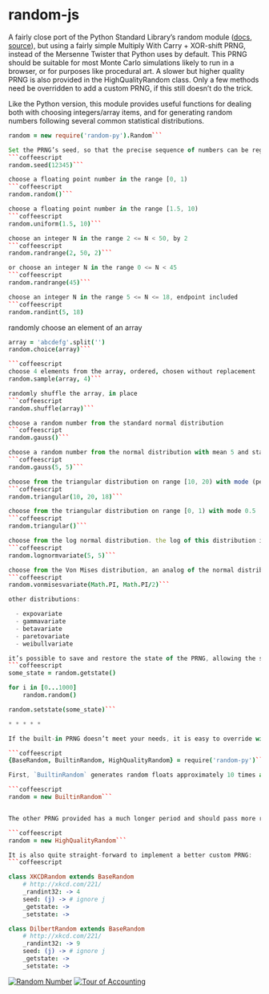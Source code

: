 random-js
=========

A fairly close port of the Python Standard Library’s random module ([docs][pyranddocs], [source][pyrandsource]), but using a fairly simple Multiply With Carry + XOR-shift PRNG, instead of the Mersenne Twister that Python uses by default. This PRNG should be suitable for most Monte Carlo simulations likely to run in a browser, or for purposes like procedural art. A slower but higher quality PRNG is also provided in the HighQualityRandom class. Only a few methods need be overridden to add a custom PRNG, if this still doesn’t do the trick.

  [pyranddocs]: http://docs.python.org/py3k/library/random.html
  [pyrandsource]: http://hg.python.org/cpython/file/tip/Lib/random.py

Like the Python version, this module provides useful functions for dealing both with choosing integers/array items, and for generating random numbers following several common statistical distributions.

```coffeescript
random = new require('random-py').Random```

Set the PRNG’s seed, so that the precise sequence of numbers can be regenerated. When the class is first constructed, the PRNG is seeded with `+new Date`
```coffeescript
random.seed(12345)```

choose a floating point number in the range [0, 1)
```coffeescript
random.random()```

choose a floating point number in the range [1.5, 10)
```coffeescript
random.uniform(1.5, 10)```

choose an integer N in the range 2 <= N < 50, by 2
```coffeescript
random.randrange(2, 50, 2)```

or choose an integer N in the range 0 <= N < 45
```coffeescript
random.randrange(45)```

choose an integer N in the range 5 <= N <= 18, endpoint included
```coffeescript
random.randint(5, 18)
```

randomly choose an element of an array
```coffeescript
array = 'abcdefg'.split('')
random.choice(array)```

```coffeescript
choose 4 elements from the array, ordered, chosen without replacement
random.sample(array, 4)```

randomly shuffle the array, in place
```coffeescript
random.shuffle(array)```

choose a random number from the standard normal distribution
```coffeescript
random.gauss()```

choose a random number from the normal distribution with mean 5 and standard deviation 5
```coffeescript
random.gauss(5, 5)```

choose from the triangular distribution on range [10, 20) with mode (peak) 18
```coffeescript
random.triangular(10, 20, 18)```

choose from the triangular distribution on range [0, 1) with mode 0.5
```coffeescript
random.triangular()```

choose from the log normal distribution. the log of this distribution is the normal distibution with mean 5 and standard deviation 5
```coffeescript
random.lognormvariate(5, 5)```

choose from the Von Mises distribution, an analog of the normal distribution wrapped around a circle, with mean angle pi, and concentration parameter pi/2
```coffeescript
random.vonmisesvariate(Math.PI, Math.PI/2)```

other distributions:

  - expovariate
  - gammavariate
  - betavariate
  - paretovariate
  - weibullvariate

it’s possible to save and restore the state of the PRNG, allowing the same set of random numbers to be generated in the same order:
```coffeescript
some_state = random.getstate()

for i in [0...1000]
    random.random()

random.setstate(some_state)```

* * * * *

If the built-in PRNG doesn’t meet your needs, it is easy to override with your own PRNG. But this module also ships with a couple of alternatives.

```coffeescript
{BaseRandom, BuiltinRandom, HighQualityRandom} = require('random-py')```

First, `BuiltinRandom` generates random floats approximately 10 times as fast as Random. It calls the built-in `Math.random` function twice to construct each random float with a full 52 bits of entropy. Unfortunately, typical JavaScript engines have PRNGs with rather poor performance on statistical tests of randomness, and this class also does not allow for setting a seed, or saving/restoring state.

```coffeescript
random = new BuiltinRandom```


The other PRNG provided has a much longer period and should pass more rigorous statistical tests, at the cost of running roughly 8–10 times slower:

```coffeescript
random = new HighQualityRandom```

It is also quite straight-forward to implement a better custom PRNG:
```coffeescript

class XKCDRandom extends BaseRandom
    # http://xkcd.com/221/
    _randint32: -> 4
    seed: (j) -> # ignore j
    _getstate: ->
    _setstate: ->

class DilbertRandom extends BaseRandom
    # http://xkcd.com/221/
    _randint32: -> 9
    seed: (j) -> # ignore j
    _getstate: ->
    _setstate: ->
```

[![Random Number](http://imgs.xkcd.com/comics/random_number.png)](http://xkcd.com/221/)
[![Tour of Accounting](http://dilbert.com/dyn/str_strip/000000000/00000000/0000000/000000/00000/2000/300/2318/2318.strip.gif)](http://dilbert.com/fast/2001-10-25/)